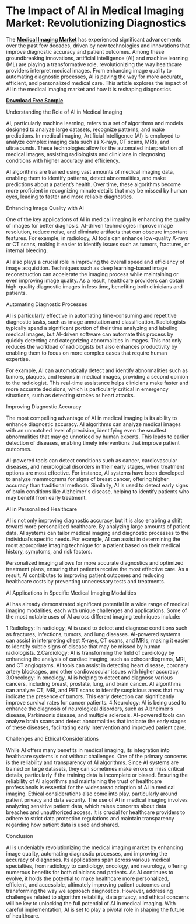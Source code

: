 # The Impact of AI in Medical Imaging Market: Revolutionizing Diagnostics
The **[Medical Imaging Market](https://www.nextmsc.com/report/medical-imaging-market)** has experienced significant advancements over the past few decades, driven by new technologies and innovations that improve diagnostic accuracy and patient outcomes. Among these groundbreaking innovations, artificial intelligence (AI) and machine learning (ML) are playing a transformative role, revolutionizing the way healthcare providers interpret medical images. From enhancing image quality to automating diagnostic processes, AI is paving the way for more accurate, efficient, and personalized medical care. This article explores the impact of AI in the medical imaging market and how it is reshaping diagnostics.

**[Download Free Sample](https://www.nextmsc.com/medical-imaging-market/request-sample)**

Understanding the Role of AI in Medical Imaging

AI, particularly machine learning, refers to a set of algorithms and models designed to analyze large datasets, recognize patterns, and make predictions. In medical imaging, Artificial Intelligence (AI) is employed to analyze complex imaging data such as X-rays, CT scans, MRIs, and ultrasounds. These technologies allow for the automated interpretation of medical images, assisting radiologists and clinicians in diagnosing conditions with higher accuracy and efficiency.

AI algorithms are trained using vast amounts of medical imaging data, enabling them to identify patterns, detect abnormalities, and make predictions about a patient’s health. Over time, these algorithms become more proficient in recognizing minute details that may be missed by human eyes, leading to faster and more reliable diagnostics.

Enhancing Image Quality with AI

One of the key applications of AI in medical imaging is enhancing the quality of images for better diagnosis. AI-driven technologies improve image resolution, reduce noise, and eliminate artifacts that can obscure important features. For example, in radiology, AI tools can enhance low-quality X-rays or CT scans, making it easier to identify issues such as tumors, fractures, or internal bleeding.

AI also plays a crucial role in improving the overall speed and efficiency of image acquisition. Techniques such as deep learning-based image reconstruction can accelerate the imaging process while maintaining or even improving image quality. As a result, healthcare providers can obtain high-quality diagnostic images in less time, benefiting both clinicians and patients.

Automating Diagnostic Processes

AI is particularly effective in automating time-consuming and repetitive diagnostic tasks, such as image annotation and classification. Radiologists typically spend a significant portion of their time analyzing and labeling medical images, but AI-driven software can automate this process by quickly detecting and categorizing abnormalities in images. This not only reduces the workload of radiologists but also enhances productivity by enabling them to focus on more complex cases that require human expertise.

For example, AI can automatically detect and identify abnormalities such as tumors, plaques, and lesions in medical images, providing a second opinion to the radiologist. This real-time assistance helps clinicians make faster and more accurate decisions, which is particularly critical in emergency situations, such as detecting strokes or heart attacks.

Improving Diagnostic Accuracy

The most compelling advantage of AI in medical imaging is its ability to enhance diagnostic accuracy. AI algorithms can analyze medical images with an unmatched level of precision, identifying even the smallest abnormalities that may go unnoticed by human experts. This leads to earlier detection of diseases, enabling timely interventions that improve patient outcomes.

AI-powered tools can detect conditions such as cancer, cardiovascular diseases, and neurological disorders in their early stages, when treatment options are most effective. For instance, AI systems have been developed to analyze mammograms for signs of breast cancer, offering higher accuracy than traditional methods. Similarly, AI is used to detect early signs of brain conditions like Alzheimer's disease, helping to identify patients who may benefit from early treatment.

AI in Personalized Healthcare

AI is not only improving diagnostic accuracy, but it is also enabling a shift toward more personalized healthcare. By analyzing large amounts of patient data, AI systems can tailor medical imaging and diagnostic processes to the individual’s specific needs. For example, AI can assist in determining the most appropriate imaging technique for a patient based on their medical history, symptoms, and risk factors.

Personalized imaging allows for more accurate diagnostics and optimized treatment plans, ensuring that patients receive the most effective care. As a result, AI contributes to improving patient outcomes and reducing healthcare costs by preventing unnecessary tests and treatments.

AI Applications in Specific Medical Imaging Modalities

AI has already demonstrated significant potential in a wide range of medical imaging modalities, each with unique challenges and applications. Some of the most notable uses of AI across different imaging techniques include:

1.Radiology: In radiology, AI is used to detect and diagnose conditions such as fractures, infections, tumors, and lung diseases. AI-powered systems can assist in interpreting chest X-rays, CT scans, and MRIs, making it easier to identify subtle signs of disease that may be missed by human radiologists.
2.Cardiology: AI is transforming the field of cardiology by enhancing the analysis of cardiac imaging, such as echocardiograms, MRI, and CT angiograms. AI tools can assist in detecting heart disease, coronary artery blockages, and other cardiovascular issues with higher accuracy.
3.Oncology: In oncology, AI is helping to detect and diagnose various cancers, including breast, prostate, lung, and brain cancer. AI algorithms can analyze CT, MRI, and PET scans to identify suspicious areas that may indicate the presence of tumors. This early detection can significantly improve survival rates for cancer patients.
4.Neurology: AI is being used to enhance the diagnosis of neurological disorders, such as Alzheimer’s disease, Parkinson’s disease, and multiple sclerosis. AI-powered tools can analyze brain scans and detect abnormalities that indicate the early stages of these diseases, facilitating early intervention and improved patient care.

Challenges and Ethical Considerations

While AI offers many benefits in medical imaging, its integration into healthcare systems is not without challenges. One of the primary concerns is the reliability and transparency of AI algorithms. Since AI systems are trained on large datasets, they can sometimes make errors or miss critical details, particularly if the training data is incomplete or biased. Ensuring the reliability of AI algorithms and maintaining the trust of healthcare professionals is essential for the widespread adoption of AI in medical imaging.
Ethical considerations also come into play, particularly around patient privacy and data security. The use of AI in medical imaging involves analyzing sensitive patient data, which raises concerns about data breaches and unauthorized access. It is crucial for healthcare providers to adhere to strict data protection regulations and maintain transparency regarding how patient data is used and shared.

Conclusion

AI is undeniably revolutionizing the medical imaging market by enhancing image quality, automating diagnostic processes, and improving the accuracy of diagnoses. Its applications span across various medical specialties, from radiology to cardiology, oncology, and neurology, offering numerous benefits for both clinicians and patients. As AI continues to evolve, it holds the potential to make healthcare more personalized, efficient, and accessible, ultimately improving patient outcomes and transforming the way we approach diagnostics. However, addressing challenges related to algorithm reliability, data privacy, and ethical concerns will be key to unlocking the full potential of AI in medical imaging. With careful implementation, AI is set to play a pivotal role in shaping the future of healthcare.

